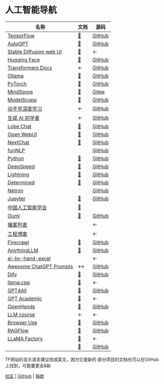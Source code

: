 # 人工智能导航

| 名称 | 文档 | 源码 |
| --- | --- | --- |
| [TensorFlow](https://tensorflow.google.cn/) | [📖](https://tensorflow.google.cn/learn) | [GitHub](https://github.com/tensorflow/) |
| [AutoGPT](https://agpt.co/) | [📖](https://docs.agpt.co/) | [GitHub](https://github.com/Significant-Gravitas/AutoGPT) |
| [Stable Diffusion web UI](https://github.com/AUTOMATIC1111/stable-diffusion-webui) | [📖](https://github.com/AUTOMATIC1111/stable-diffusion-webui/wiki) | ← |
| [Hugging Face](https://huggingface.co/) | [📖](https://huggingface.co/Docs) | [GitHub](https://github.com/huggingface/) |
| [Transformers Docs](https://huggingface.co/transformers/) | ← | [GitHub](https://github.com/huggingface/transformers) |
| [Ollama](https://ollama.com/) | [📖](https://github.com/ollama/ollama/tree/main/docs) | [GitHub](https://github.com/ollama/ollama) |
| [PyTorch](https://pytorch.org/) | [📖](https://pytorch.org/docs/stable/index.html) | [GitHub](https://github.com/pytorch) |
| [MindSpore](https://www.mindspore.cn/) | [📖](https://www.mindspore.cn/view) | [Gitee](https://gitee.com/mindspore/mindspore) |
| [ModelScope](https://www.modelscope.cn/home) | [📖](https://www.modelscope.cn/docs/) | [GitHub](https://github.com/modelscope/modelscope) |
| [动手学深度学习](https://zh.d2l.ai/) | ← | [GitHub](https://github.com/d2l-ai/d2l-zh) |
| [生成 AI 初学者](https://microsoft.github.io/generative-ai-for-beginners/) | ← | [GitHub](https://github.com/Microsoft/generative-ai-for-beginners) |
| [Lobe Chat](https://lobehub.com/zh) | [📖](https://lobehub.com/zh/docs/usage/start) | [GitHub](https://github.com/lobehub/lobe-chat) |
| [Open WebUI](https://openwebui.com/) | [📖](https://docs.openwebui.com/) | [GitHub](https://github.com/open-webui/open-webui) |
| [NextChat](https://nextchat.dev/) | [📖](https://github.com/ChatGPTNextWeb/NextChat/tree/main/docs) | [GitHub](https://github.com/ChatGPTNextWeb/NextChat) |
| [funNLP](https://zhuanlan.zhihu.com/yangyangfuture) | | [GitHub](https://github.com/fighting41love/funNLP) |
| [Python](https://www.python.org/) | [📖](https://docs.python.org/) | [GitHub](https://github.com/python/cpython) |
| [DeepSpeed](https://www.deepspeed.ai/) | [📖](https://deepspeed.readthedocs.io/) | [GitHub](https://github.com/microsoft/DeepSpeed) |
| [Lightning](https://lightning.ai/) | [📖](https://lightning.ai/docs/pytorch/stable/) | [GitHub](https://github.com/Lightning-AI/pytorch-lightning) |
| [Determined](https://www.determined.ai/) | [📖](https://docs.determined.ai/latest/) | [GitHub](https://github.com/determined-ai/determined) |
| [Netron](https://netron.app/) | | [GitHub](https://github.com/lutzroeder/netron) |
| [Jupyter](https://jupyter.org/) | [📖](https://docs.jupyter.org/) | [GitHub](https://github.com/jupyter/) |
| [中国人工智能学会](https://caai.cn/) | [📖](https://dl.caai.cn/) | []() |
| [Oumi](https://oumi.ai/) | [📖](https://oumi.ai/docs/en/latest/index.html) | [GitHub](https://github.com/oumi-ai/oumi) |
| [播客列表](https://github.com/timqian/chinese-independent-blogs) |  | ← |
| [工程博客](https://github.com/kilimchoi/engineering-blogs?tab=readme-ov-file#d-individuals) |  | ← |
| [Firecrawl](https://www.firecrawl.dev/) | [📖](https://docs.firecrawl.dev/) | [GitHub](https://github.com/mendableai/firecrawl) |
| [AnythingLLM](https://anythingllm.com/) | [📖](https://docs.anythingllm.com/) | [GitHub](https://github.com/Mintplex-Labs/anything-llm) |
| [ai-by-hand-excel](https://github.com/ImagineAILab/ai-by-hand-excel) |  | ← |
| [Awesome ChatGPT Prompts](https://prompts.chat/) | ↔ | [GitHub](https://github.com/f/awesome-chatgpt-prompts?tab=readme-ov-file) |
| [Dify](https://dify.ai/) | [📖](https://docs.dify.ai/) | [GitHub](https://github.com/langgenius/dify) |
| [llama.cpp](https://github.com/ggml-org/llama.cpp) | [📖](https://github.com/ggml-org/llama.cpp/tree/master/docs) | ← |
| [GPT4All](https://nomic.ai/gpt4all) | [📖](https://docs.gpt4all.io/) | [GitHub](https://github.com/nomic-ai/gpt4all) |
| [GPT Academic](https://github.com/binary-husky/gpt_academic) | [📖](https://github.com/binary-husky/gpt_academic/tree/master/docs) | ← |
| [OpenHands](https://github.com/All-Hands-AI/OpenHands) | [📖](https://docs.all-hands.dev/modules/usage/getting-started) | [GitHub](https://github.com/All-Hands-AI/OpenHands) |
| [LLM course](https://github.com/mlabonne/llm-course) | ← | ← |
| [Browser Use](https://browser-use.com/) | [📖](https://docs.browser-use.com/) | [GitHub](https://github.com/browser-use/browser-use) |
| [RAGFlow](ragflow.io) | [📖](https://ragflow.io/docs/dev/) | [GitHub](https://github.com/infiniflow/ragflow) |
| [LLaMA Factory](https://github.com/hiyouga/LLaMA-Factory/blob/main/README_zh.md) | [📖](https://zhuanlan.zhihu.com/p/695287607) | ← |
| []() | [📖]() | [GitHub]() |

TF网站的显示语言建议改成英文，因为它是新的
部分项目的文档也可以在GitHub上找到，可能要更全&新

[社区](https://pd.qq.com/s/btedy8g4v?businessType=9) | [GitHub](https://github.com/lqvsyi/aidh/) | [捐款](https://lqvsyi.github.io/aidh/jk)
